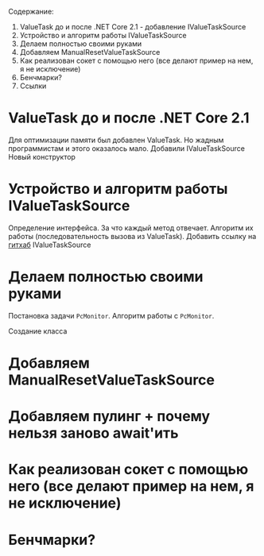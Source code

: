 Содержание:
1. ValueTask до и после .NET Core 2.1 - добавление IValueTaskSource
2. Устройство и алгоритм работы IValueTaskSource
3. Делаем полностью своими руками
4. Добавляем ManualResetValueTaskSource
5. Как реализован сокет с помощью него (все делают пример на нем, я не исключение)
6. Бенчмарки?
7. Ссылки

# ValueTask до и после .NET Core 2.1

Для оптимизации памяти был добавлен ValueTask.
Но жадным программистам и этого оказалось мало. 
Добавили IValueTaskSource
Новый конструктор

# Устройство и алгоритм работы IValueTaskSource

Определение интерфейса.
За что каждый метод отвечает.
Алгоритм их работы (последовательность вызова из ValueTask).
Добавить ссылку на [гитхаб](https://github.com/dotnet/runtime/blob/main/src/libraries/System.Private.CoreLib/src/System/Threading/Tasks/Sources/IValueTaskSource.cs) IValueTaskSource 

# Делаем полностью своими руками

Постановка задачи `PcMonitor`.
Алгоритм работы с `PcMonitor`.

Создание класса 

# Добавляем ManualResetValueTaskSource

# Добавляем пулинг + почему нельзя заново await'ить

# Как реализован сокет с помощью него (все делают пример на нем, я не исключение)

# Бенчмарки?

